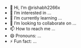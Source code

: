 - 👋 Hi, I’m @rishabh2266x
- 👀 I’m interested in ...
- 🌱 I’m currently learning ...
- 💞️ I’m looking to collaborate on ...
- 📫 How to reach me ...
- 😄 Pronouns: ...
- ⚡ Fun fact: ...

<!---
rishabh2266x/rishabh2266x is a ✨ special ✨ repository because its `README.md` (this file) appears on your GitHub profile.
You can click the Preview link to take a look at your changes.
--->
